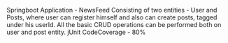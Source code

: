 Springboot Application - NewsFeed
Consisting of two entities - User and Posts, where user can register himself and also can create posts, tagged under his userId.
All the basic CRUD operations can be performed both on user and post entity.
jUnit CodeCoverage - 80%
